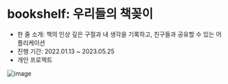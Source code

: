 # bookshelf: 우리들의 책꽂이
- 한 줄 소개: 책의 인상 깊은 구절과 내 생각을 기록하고, 친구들과 공유할 수 있는 어플리케이션
- 진행 기간: 2022.01.13 ~ 2023.05.25
- 개인 프로젝트

![image](https://github.com/JieunYume/bookshelf/assets/89847820/e67dd0e6-de04-44cb-afe6-e0c3588ceda8)

